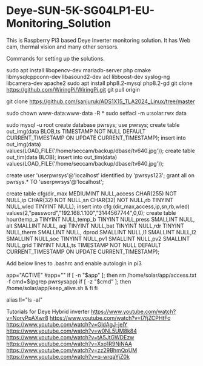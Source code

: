 # Deye-SUN-5K-SG04LP1-EU-Monitoring_Solution
This is Raspberry Pi3 based Deye Inverter monitoring solution. It has Web cam, thermal vision and many other sensors.

Commands for setting up the solutions.

sudo apt install libopencv-dev mariadb-server php cmake libmysqlcppconn-dev  libasound2-dev acl  libboost-dev syslog-ng  libcamera-dev apache2
sudo apt install php8.2-mysql php8.2-gd
git clone https://github.com/WiringPi/WiringPi.git
git pull origin

git clone https://github.com/sanjuruk/ADS1X15_TLA2024_Linux/tree/master

sudo chown  www-data:www-data -R *
sudo setfacl -m u:solar:rwx data

sudo mysql -u root
create database pwrsys;
use pwrsys;
create table out_img(data BLOB,ts TIMESTAMP NOT NULL DEFAULT CURRENT_TIMESTAMP ON UPDATE CURRENT_TIMESTAMP);
insert into out_img(data) values(LOAD_FILE('/home/seccam/backup/dbase/tv640.jpg'));
create table out_tim(data BLOB);
insert into out_tim(data) values(LOAD_FILE('/home/seccam/backup/dbase/tv640.jpg'));

create user 'userpwrsys'@'localhost' identified by 'pwrsys123';
grant all on pwrsys.* TO 'userpwrsys'@'localhost';

create table cfg(dir_max MEDIUMINT NULL,access CHAR(255) NOT NULL,ip CHAR(32) NOT NULL,sn CHAR(32) NOT NULL,rb TINYINT NULL,wled TINYINT NULL);
insert into cfg (dir_max,access,ip,sn,rb,wled) values(2,"password","192.168.1.100","3144567744",0,0);
create table hour(temp_a TINYINT NULL,temp_b TINYINT NULL,press SMALLINT NULL, alt SMALLINT NULL, aqi TINYINT NULL,bat TINYINT NULL,rdr TINYINT NULL,therm SMALLINT NULL, dprod SMALLINT NULL,l1 SMALLINT NULL,l2 SMALLINT NULL,soc TINYINT NULL,pv1 SMALLINT NULL,pv2 SMALLINT NULL,grid TINYINT NULL,ts TIMESTAMP NOT NULL DEFAULT CURRENT_TIMESTAMP ON UPDATE CURRENT_TIMESTAMP);

Add below lines to .bashrc and enable autologin in pi3

app="ACTIVE"
#app=""
if [ -n "$app" ]; then
        rm /home/solar/app/access.txt -f
        cmd=$(pgrep pwrsysapp)
        if [ -z "$cmd" ]; then
                /home/solar/app/keep_alive.sh &
        fi
fi

alias ll="ls -al"


Tutorials for Deye Hybrid inverter
https://www.youtube.com/watch?v=NoryPpAXwr8
https://www.youtube.com/watch?v=l7fjZCPHtFo
https://www.youtube.com/watch?v=GldAgJ-jelY
https://www.youtube.com/watch?v=w0NL5UM8k84
https://www.youtube.com/watch?v=tA5JtGWDEzw
https://www.youtube.com/watch?v=Xxo1R9NiNAA
https://www.youtube.com/watch?v=zz29BhmQpUM
https://www.youtube.com/watch?v=q-wrqaYjZ0k

